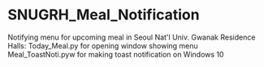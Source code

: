 # SNUGRH_Meal_Notification
Notifying menu for upcoming meal in Seoul Nat'l Univ. Gwanak Residence Halls:
Today_Meal.py for opening window showing menu
Meal_ToastNoti.pyw for making toast notification on Windows 10
